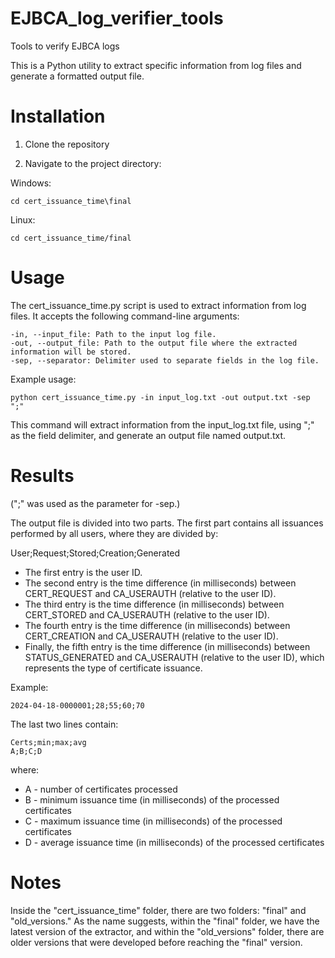 # EJBCA_log_verifier_tools
Tools to verify EJBCA logs

This is a Python utility to extract specific information from log files and generate a formatted output file.

# Installation

1. Clone the repository

2. Navigate to the project directory:

Windows:

    cd cert_issuance_time\final


Linux:

    cd cert_issuance_time/final


# Usage
The cert_issuance_time.py script is used to extract information from log files. It accepts the following command-line arguments:

    -in, --input_file: Path to the input log file.
    -out, --output_file: Path to the output file where the extracted information will be stored.
    -sep, --separator: Delimiter used to separate fields in the log file.

Example usage:  

    python cert_issuance_time.py -in input_log.txt -out output.txt -sep ";"

This command will extract information from the input_log.txt file, using ";" as the field delimiter, and generate an output file named  output.txt.

# Results
(";" was used as the parameter for -sep.)

The output file is divided into two parts. The first part contains all issuances performed by all users, where they are divided by:

User;Request;Stored;Creation;Generated

* The first entry is the user ID.
* The second entry is the time difference (in milliseconds) between CERT_REQUEST and CA_USERAUTH (relative to the user ID).
* The third entry is the time difference (in milliseconds) between CERT_STORED and CA_USERAUTH (relative to the user ID).
* The fourth entry is the time difference (in milliseconds) between CERT_CREATION and CA_USERAUTH (relative to the user ID).
* Finally, the fifth entry is the time difference (in milliseconds) between STATUS_GENERATED and CA_USERAUTH (relative to the user ID), which represents the type of certificate issuance.

Example:

    2024-04-18-0000001;28;55;60;70
    

The last two lines contain:

    Certs;min;max;avg
    A;B;C;D
    

where:
* A - number of certificates processed
* B - minimum issuance time (in milliseconds) of the processed certificates
* C - maximum issuance time (in milliseconds) of the processed certificates
* D - average issuance time (in milliseconds) of the processed certificates

#   Notes

Inside the "cert_issuance_time" folder, there are two folders: "final" and "old_versions." 
As the name suggests, within the "final" folder, we have the latest version of the extractor, and within the "old_versions" folder, there are older versions that were developed before reaching the "final" version.







